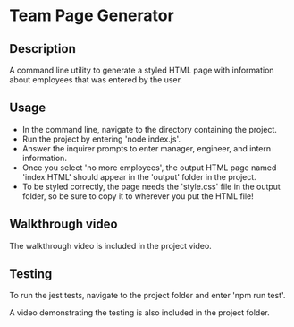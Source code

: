 # Team Page Generator

## Description
A command line utility to generate a styled HTML page with information about employees that was entered by the user.

## Usage
* In the command line, navigate to the directory containing the project.
* Run the project by entering 'node index.js'.
* Answer the inquirer prompts to enter manager, engineer, and intern information.
* Once you select 'no more employees', the output HTML page named 'index.HTML' should appear in the 'output' folder in the project. 
* To be styled correctly, the page needs the 'style.css' file in the output folder, so be sure to copy it to wherever you put the HTML file!

## Walkthrough video
The walkthrough video is included in the project video.

## Testing
To run the jest tests, navigate to the project folder and enter 'npm run test'.

A video demonstrating the testing is also included in the project folder.